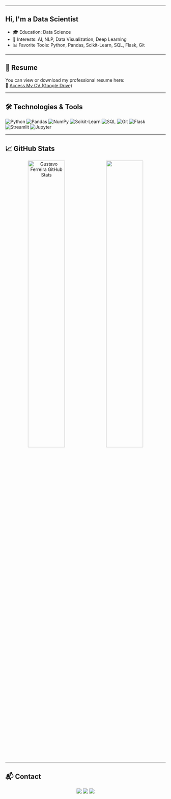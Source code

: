 </p>

---

## Hi, I'm a Data Scientist

- 🎓 Education: Data Science
- 🧠 Interests: AI, NLP, Data Visualization, Deep Learning
- 📊 Favorite Tools: Python, Pandas, Scikit-Learn, SQL, Flask, Git

---

## 📄 Resume

You can view or download my professional resume here:  
📎 [Access My CV (Google Drive)](https://drive.google.com/drive/folders/1kJGXrEcp2YmMt3WnTjVRxzTUgXJrzvdi?usp=sharing)

---

## 🛠️ Technologies & Tools

![Python](https://img.shields.io/badge/-Python-3776AB?style=flat-square&logo=python&logoColor=white)
![Pandas](https://img.shields.io/badge/-Pandas-150458?style=flat-square&logo=pandas)
![NumPy](https://img.shields.io/badge/-NumPy-013243?style=flat-square&logo=numpy)
![Scikit-Learn](https://img.shields.io/badge/-Scikit--Learn-F7931E?style=flat-square&logo=scikit-learn&logoColor=white)
![SQL](https://img.shields.io/badge/-SQL-4479A1?style=flat-square&logo=mysql&logoColor=white)
![Git](https://img.shields.io/badge/-Git-F05032?style=flat-square&logo=git&logoColor=white)
![Flask](https://img.shields.io/badge/-Flask-000000?style=flat-square&logo=flask)
![Streamlit](https://img.shields.io/badge/-Streamlit-FF4B4B?style=flat-square&logo=streamlit&logoColor=white)
![Jupyter](https://img.shields.io/badge/-Jupyter-F37626?style=flat-square&logo=jupyter&logoColor=white)

---

## 📈 GitHub Stats

<div align="center">  
  <img width="48%" src="https://github-readme-stats.vercel.app/api?username=gugs881&show_icons=true&hide_border=true&title_color=0004ff&icon_color=0004ff&text_color=0004ff&bg_color=0d1117" alt="Gustavo Ferreira GitHub Stats" /> 
  <img width="48%" src="https://github-readme-stats.vercel.app/api/top-langs/?username=gugs881&layout=compact&hide_border=true&title_color=92eaff&text_color=92eaff&bg_color=0d1117" />
</div>

---

## 📬 Contact

<p align="center">
  <a href="mailto:gustavodovaleferreira@gmail.com"><img src="https://img.shields.io/badge/-Gmail-D14836?style=flat-square&logo=gmail&logoColor=white"></a>
  <a href="https://www.linkedin.com/in/gustavo-do-vale-ferreira-a48090219/"><img src="https://img.shields.io/badge/-LinkedIn-0077B5?style=flat-square&logo=linkedin&logoColor=white"></a>
  <a href="https://instagram.com/gustavo_ferreiraz"><img src="https://img.shields.io/badge/-Instagram-E4405F?style=flat-square&logo=instagram&logoColor=white"></a>
</p>
